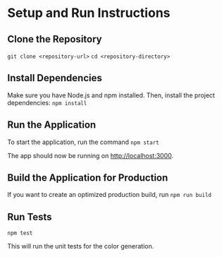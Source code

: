 # Setup and Run Instructions

## Clone the Repository

`git clone <repository-url>`
`cd <repository-directory>`

## Install Dependencies

Make sure you have Node.js and npm installed. Then, install the project dependencies:
`npm install`

## Run the Application

To start the application, run the command `npm start`

The app should now be running on [http://localhost:3000](http://localhost:3000).

## Build the Application for Production

If you want to create an optimized production build, run `npm run build`

## Run Tests

`npm test`

This will run the unit tests for the color generation.
